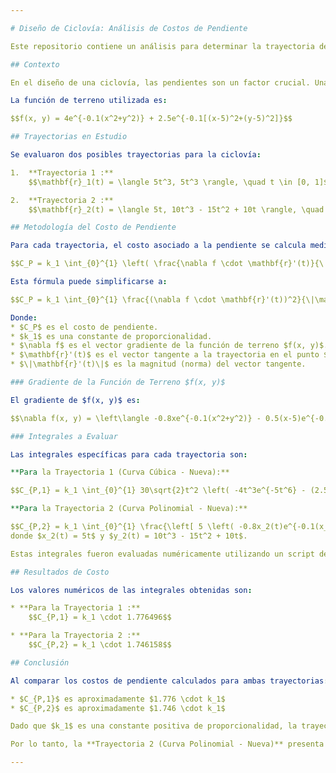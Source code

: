 ```yaml
---

# Diseño de Ciclovía: Análisis de Costos de Pendiente

Este repositorio contiene un análisis para determinar la trayectoria de menor costo para una nueva ciclovía, considerando la pendiente del terreno.

## Contexto

En el diseño de una ciclovía, las pendientes son un factor crucial. Una pendiente excesiva puede aumentar el esfuerzo requerido por los ciclistas y, potencialmente, incrementar los costos de construcción o mantenimiento. Para evaluar esto, hemos utilizado una función de terreno $f(x, y)$ y un modelo de costo para dos trayectorias propuestas.

La función de terreno utilizada es:

$$f(x, y) = 4e^{-0.1(x^2+y^2)} + 2.5e^{-0.1[(x-5)^2+(y-5)^2]}$$

## Trayectorias en Estudio

Se evaluaron dos posibles trayectorias para la ciclovía:

1.  **Trayectoria 1 :**
    $$\mathbf{r}_1(t) = \langle 5t^3, 5t^3 \rangle, \quad t \in [0, 1]$$

2.  **Trayectoria 2 :**
    $$\mathbf{r}_2(t) = \langle 5t, 10t^3 - 15t^2 + 10t \rangle, \quad t \in [0, 1]$$

## Metodología del Costo de Pendiente

Para cada trayectoria, el costo asociado a la pendiente se calcula mediante una integral que considera la relación entre el gradiente de la función del terreno y el vector tangente de la trayectoria. La fórmula general utilizada es:

$$C_P = k_1 \int_{0}^{1} \left( \frac{\nabla f \cdot \mathbf{r}'(t)}{\|\mathbf{r}'(t)\|} \right)^2 \|\mathbf{r}'(t)\| dt$$

Esta fórmula puede simplificarse a:

$$C_P = k_1 \int_{0}^{1} \frac{(\nabla f \cdot \mathbf{r}'(t))^2}{\|\mathbf{r}'(t)\|} dt$$

Donde:
* $C_P$ es el costo de pendiente.
* $k_1$ es una constante de proporcionalidad.
* $\nabla f$ es el vector gradiente de la función de terreno $f(x, y)$.
* $\mathbf{r}'(t)$ es el vector tangente a la trayectoria en el punto $t$.
* $\|\mathbf{r}'(t)\|$ es la magnitud (norma) del vector tangente.

### Gradiente de la Función de Terreno $f(x, y)$

El gradiente de $f(x, y)$ es:

$$\nabla f(x, y) = \left\langle -0.8xe^{-0.1(x^2+y^2)} - 0.5(x-5)e^{-0.1[(x-5)^2+(y-5)^2]}, \quad -0.8ye^{-0.1(x^2+y^2)} - 0.5(y-5)e^{-0.1[(x-5)^2+(y-5)^2]} \right\rangle$$

### Integrales a Evaluar

Las integrales específicas para cada trayectoria son:

**Para la Trayectoria 1 (Curva Cúbica - Nueva):**

$$C_{P,1} = k_1 \int_{0}^{1} 30\sqrt{2}t^2 \left( -4t^3e^{-5t^6} - (2.5t^3-2.5)e^{-0.2(5t^3-5)^2} \right)^2 dt$$

**Para la Trayectoria 2 (Curva Polinomial - Nueva):**

$$C_{P,2} = k_1 \int_{0}^{1} \frac{\left[ 5 \left( -0.8x_2(t)e^{-0.1(x_2(t)^2+y_2(t)^2)} - 0.5(x_2(t)-5)e^{-0.1[(x_2(t)-5)^2+(y_2(t)-5)^2]} \right) + (30t^2 - 30t + 10) \left( -0.8y_2(t)e^{-0.1(x_2(t)^2+y_2(t)^2)} - 0.5(y_2(t)-5)e^{-0.1[(x_2(t)-5)^2+(y_2(t)-5)^2]} \right) \right]^2}{\sqrt{25 + (30t^2 - 30t + 10)^2}} dt$$
donde $x_2(t) = 5t$ y $y_2(t) = 10t^3 - 15t^2 + 10t$.

Estas integrales fueron evaluadas numéricamente utilizando un script de Python.

## Resultados de Costo

Los valores numéricos de las integrales obtenidas son:

* **Para la Trayectoria 1 :**
    $$C_{P,1} = k_1 \cdot 1.776496$$

* **Para la Trayectoria 2 :**
    $$C_{P,2} = k_1 \cdot 1.746158$$

## Conclusión

Al comparar los costos de pendiente calculados para ambas trayectorias:

* $C_{P,1}$ es aproximadamente $1.776 \cdot k_1$
* $C_{P,2}$ es aproximadamente $1.746 \cdot k_1$

Dado que $k_1$ es una constante positiva de proporcionalidad, la trayectoria con el menor valor numérico es la de menor costo.

Por lo tanto, la **Trayectoria 2 (Curva Polinomial - Nueva)** presenta un costo de pendiente ligeramente menor en comparación con la Trayectoria 1. Esto la convierte en la opción preferible desde la perspectiva del costo de pendiente para el diseño de la ciclovía.

---
```


